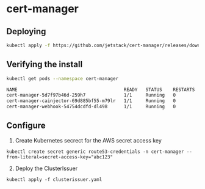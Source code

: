 # cert-manager

## Deploying

```bash
kubectl apply -f https://github.com/jetstack/cert-manager/releases/download/v1.4.0/cert-manager.yaml
```

## Verifying the install

```bash
kubectl get pods --namespace cert-manager

NAME                                       READY   STATUS    RESTARTS   AGE
cert-manager-5d7f97b46d-259h7              1/1     Running   0          98s
cert-manager-cainjector-69d885bf55-m79lr   1/1     Running   0          98s
cert-manager-webhook-54754dcdfd-dl498      1/1     Running   0          98s
```

## Configure

1. Create Kubernetes secrect for the AWS secret access key

```
kubectl create secret generic route53-credentials -n cert-manager --from-literal=secret-access-key="abc123"
```

2. Deploy the ClusterIssuer

```
kubectl apply -f clusterissuer.yaml
```